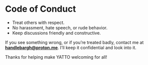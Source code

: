 # Code of Conduct

- Treat others with respect.
- No harassment, hate speech, or rude behavior.
- Keep discussions friendly and constructive.

If you see something wrong, or if you’re treated badly, contact me at **handlebargh@proton.me**.
I’ll keep it confidential and look into it.

Thanks for helping make YATTO welcoming for all!
